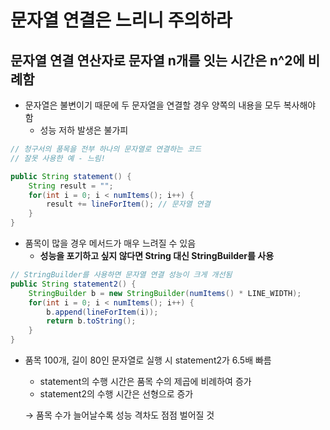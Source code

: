 # 문자열 연결은 느리니 주의하라

## 문자열 연결 연산자로 문자열 n개를 잇는 시간은 n^2에 비례함

- 문자열은 불변이기 때문에 두 문자열을 연결할 경우 양쪽의 내용을 모두 복사해야 함
    - 성능 저하 발생은 불가피

```java
// 청구서의 품목을 전부 하나의 문자열로 연결하는 코드
// 잘못 사용한 예 - 느림!

public String statement() {
	String result = "";
	for(int i = 0; i < numItems(); i++) {
		result += lineForItem(); // 문자열 연결
	}
}
```

- 품목이 많을 경우 메서드가 매우 느려질 수 있음
    - **성능을 포기하고 싶지 않다면 String 대신 StringBuilder를 사용**

```java
// StringBuilder를 사용하면 문자열 연결 성능이 크게 개선됨
public String statement2() {
	StringBuilder b = new StringBuilder(numItems() * LINE_WIDTH);
	for(int i = 0; i < numItems(); i++) {
		b.append(lineForItem(i));
		return b.toString();
	}
}
```

- 품목 100개, 길이 80인 문자열로 실행 시 statement2가 6.5배 빠름
    - statement의 수행 시간은 품목 수의 제곱에 비례하여 증가
    - statement2의 수행 시간은 선형으로 증가
    
    → 품목 수가 늘어날수록 성능 격차도 점점 벌어질 것

